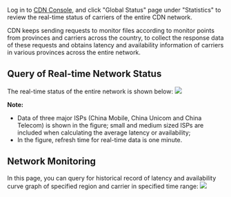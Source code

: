 Log in to [CDN Console](https://console.qcloud.com/cdn), and click "Global Status" page under "Statistics" to review the real-time status of carriers of the entire CDN network.

CDN keeps sending requests to monitor files according to monitor points from provinces and carriers across the country, to collect the response data of these requests and obtains latency and availability information of carriers in various provinces across the entire network.

## Query of Real-time Network Status
The real-time status of the entire network is shown below:
![](https://mc.qcloudimg.com/static/img/e8d3049c3e98f22e457fb8fbc61b0ee2/1.png)

**Note:**

+ Data of three major ISPs (China Mobile, China Unicom and China Telecom) is shown in the figure; small and medium sized ISPs are included when calculating the average latency or availability;
+ In the figure, refresh time for real-time data is one minute.

## Network Monitoring
In this page, you can query for historical record of latency and availability curve graph of specified region and carrier in specified time range:
![](https://mc.qcloudimg.com/static/img/a87da04d5cc1d2bcd5858aa65a2c1fb3/2.png)
